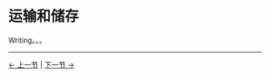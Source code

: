 # 运输和储存

Writing。。。

---

[← 上一节](../3.1.1-SafetyInstruction/1-SafetyInstruction.md) | [下一节 →](../3.1.3-MaintenanceandCare/1-MaintenanceandCare.md)
